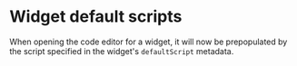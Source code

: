 # Widget default scripts
When opening the code editor for a widget, it will now be prepopulated by the script 
specified in the widget's `defaultScript` metadata.